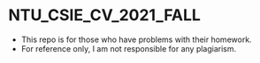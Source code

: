 # NTU_CSIE_CV_2021_FALL
- This repo is for those who have problems with their homework.
- For reference only, I am not responsible for any plagiarism.
